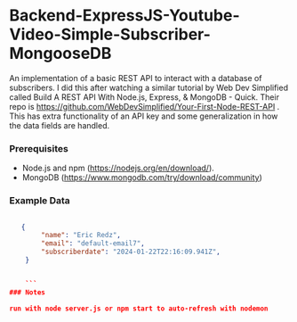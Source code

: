 # Backend-ExpressJS-Youtube-Video-Simple-Subscriber-MongooseDB
An implementation of a basic REST API to interact with a database of subscribers. I did this after watching a similar tutorial by  Web Dev Simplified called Build A REST API With Node.js, Express, & MongoDB - Quick. Their repo is https://github.com/WebDevSimplified/Your-First-Node-REST-API . This has extra functionality of an API key and some generalization in how
the data fields are handled.
 


### Prerequisites

- Node.js and npm (https://nodejs.org/en/download/).
- MongoDB (https://www.mongodb.com/try/download/community)

### Example Data

```json

   {
        "name": "Eric Redz",
        "email": "default-email7",
        "subscriberdate": "2024-01-22T22:16:09.941Z",
    }


    ```
### Notes

run with node server.js or npm start to auto-refresh with nodemon

